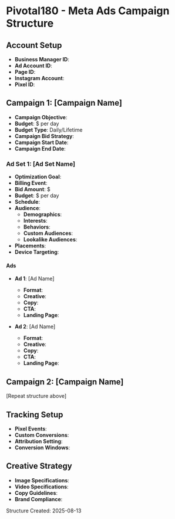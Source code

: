 # Pivotal180 - Meta Ads Campaign Structure

## Account Setup
- **Business Manager ID**: 
- **Ad Account ID**: 
- **Page ID**: 
- **Instagram Account**: 
- **Pixel ID**: 

## Campaign 1: [Campaign Name]
- **Campaign Objective**: 
- **Budget**: $ per day
- **Budget Type**: Daily/Lifetime
- **Campaign Bid Strategy**: 
- **Campaign Start Date**: 
- **Campaign End Date**: 

### Ad Set 1: [Ad Set Name]
- **Optimization Goal**: 
- **Billing Event**: 
- **Bid Amount**: $
- **Budget**: $ per day
- **Schedule**: 
- **Audience**: 
  - **Demographics**: 
  - **Interests**: 
  - **Behaviors**: 
  - **Custom Audiences**: 
  - **Lookalike Audiences**: 
- **Placements**: 
- **Device Targeting**: 

#### Ads
- **Ad 1**: [Ad Name]
  - **Format**: 
  - **Creative**: 
  - **Copy**: 
  - **CTA**: 
  - **Landing Page**: 

- **Ad 2**: [Ad Name]
  - **Format**: 
  - **Creative**: 
  - **Copy**: 
  - **CTA**: 
  - **Landing Page**: 

## Campaign 2: [Campaign Name]
[Repeat structure above]

## Tracking Setup
- **Pixel Events**: 
- **Custom Conversions**: 
- **Attribution Setting**: 
- **Conversion Windows**: 

## Creative Strategy
- **Image Specifications**: 
- **Video Specifications**: 
- **Copy Guidelines**: 
- **Brand Compliance**: 

Structure Created: 2025-08-13
